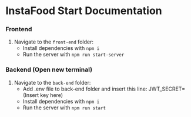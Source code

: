 # InstaFood Start Documentation

### Frontend

1. Navigate to the `front-end` folder:
   - Install dependencies with `npm i`
   - Run the server with `npm run start-server`

### Backend (Open new terminal)

1. Navigate to the `back-end` folder:
   - Add .env file to back-end folder and insert this line: JWT_SECRET=(Insert key here)
   - Install dependencies with `npm i`
   - Run the server with `npm run start`
